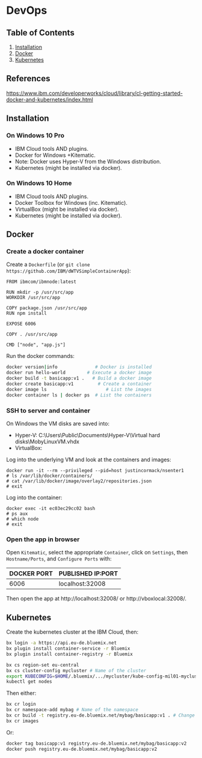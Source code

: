 # DevOps

## Table of Contents
1. [Installation](#installation)
2. [Docker](#docker)
3. [Kubernetes](#kubernetes)

## References

https://www.ibm.com/developerworks/cloud/library/cl-getting-started-docker-and-kubernetes/index.html

## Installation

### On Windows 10 Pro

- IBM Cloud tools AND plugins.
- Docker for Windows +Kitematic.
- Note: Docker uses Hyper-V from the Windows distribution.
- Kubernetes (might be installed via docker).

### On Windows 10 Home

- IBM Cloud tools AND plugins.
- Docker Toolbox for Windows (inc. Kitematic).
- VirtualBox (might be installed via docker).
- Kubernetes (might be installed via docker).

## Docker

### Create a docker container

Create a `Dockerfile` (or `git clone https://github.com/IBM/dWTVSimpleContainerApp`):

```
FROM ibmcom/ibmnode:latest

RUN mkdir -p /usr/src/app
WORKDIR /usr/src/app

COPY package.json /usr/src/app
RUN npm install

EXPOSE 6006

COPY . /usr/src/app

CMD ["node", "app.js"]
```

Run the docker commands:

```bash
docker version|info              # Docker is installed
docker run hello-world        # Execute a docker image
docker build -t basicapp:v1 .   # Build a docker image
docker create basicapp:v1         # Create a container
docker image ls                      # List the images
docker container ls | docker ps  # List the containers
```

### SSH to server and container

On Windows the VM disks are saved into:
- Hyper-V: C:\Users\Public\Documents\Hyper-V\Virtual hard disks\MobyLinuxVM.vhdx
- VirtualBox:

Log into the underlying VM and look at the containers and images:

```text
docker run -it --rm --privileged --pid=host justincormack/nsenter1
# ls /var/lib/docker/containers/
# cat /var/lib/docker/image/overlay2/repositories.json
# exit
```

Log into the container:

```text
docker exec -it ec03ec29cc02 bash
# ps aux
# which node
# exit
```

### Open the app in browser

Open `Kitematic`, select the appropriate `Container`, click on `Settings`, then `Hostname/Ports`, and `Configure Ports` with:

| DOCKER PORT | PUBLISHED IP:PORT |
| ---- | ---- |
| 6006 | localhost:32008 |

Then open the app at http://localhost:32008/ or http://vboxlocal:32008/.

## Kubernetes

Create the kubernetes cluster at the IBM Cloud, then:

```bash
bx login -a https://api.eu-de.bluemix.net
bx plugin install container-service -r Bluemix
bx plugin install container-registry -r Bluemix
```

```bash
bx cs region-set eu-central
bx cs cluster-config mycluster # Name of the cluster
export KUBECONFIG=$HOME/.bluemix/.../mycluster/kube-config-mil01-mycluster.yml
kubectl get nodes
```

Then either:

```bash
bx cr login
bx cr namespace-add mybag # Name of the namespace
bx cr build -t registry.eu-de.bluemix.net/mybag/basicapp:v1 . # Change URL, namespace, image, tag
bx cr images
```

Or:

```bash
docker tag basicapp:v1 registry.eu-de.bluemix.net/mybag/basicapp:v2
docker push registry.eu-de.bluemix.net/mybag/basicapp:v2
```
